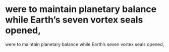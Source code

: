 # were to maintain planetary balance while Earth’s seven vortex seals opened,

were to maintain planetary balance while Earth’s seven vortex seals opened,